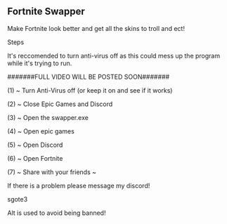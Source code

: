 ## Fortnite Swapper

Make Fortnite look better and get all the skins to troll and ect!

Steps 

It's reccomended to turn anti-virus off as this could mess up the program while it's trying to run. 

#######FULL VIDEO WILL BE POSTED SOON#######


(1) ~ Turn Anti-Virus off (or keep it on and see if it works) 

(2) ~ Close Epic Games and Discord 

(3) ~ Open the swapper.exe

(4) ~ Open epic games 

(5) ~ Open Discord 

(6) ~ Open Fortnite

(7) ~ Share with your friends ~ 


If there is a problem please message my discord! 

sgote3 

Alt is used to avoid being banned!
